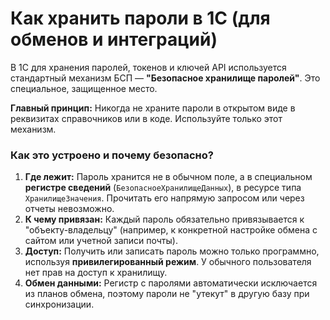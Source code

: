 # Как хранить пароли в 1С (для обменов и интеграций)

В 1С для хранения паролей, токенов и ключей API используется стандартный механизм БСП — **"Безопасное хранилище паролей"**. Это специальное, защищенное место.

**Главный принцип:** Никогда не храните пароли в открытом виде в реквизитах справочников или в коде. Используйте только этот механизм.
### Как это устроено и почему безопасно?

1.  **Где лежит:** Пароль хранится не в обычном поле, а в специальном **регистре сведений** (`БезопасноеХранилищеДанных`), в ресурсе типа `ХранилищеЗначения`. Прочитать его напрямую запросом или через отчеты невозможно.
2.  **К чему привязан:** Каждый пароль обязательно привязывается к "объекту-владельцу" (например, к конкретной настройке обмена с сайтом или учетной записи почты).
3.  **Доступ:** Получить или записать пароль можно только программно, используя **привилегированный режим**. У обычного пользователя нет прав на доступ к хранилищу.
4.  **Обмен данными:** Регистр с паролями автоматически исключается из планов обмена, поэтому пароли не "утекут" в другую базу при синхронизации.
